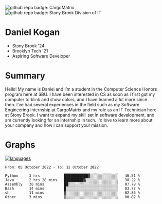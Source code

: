 ![github repo badge: CargoMatrix](https://img.shields.io/badge/CargoMatrix--181717?color=blue)
![github repo badge: Stony Brook Division of IT](https://img.shields.io/badge/Stony%20Brook%20Division%20of%20IT--181717?color=red)
# Daniel Kogan

- Stony Brook '24
- Brooklyn Tech '21
- Aspiring Software Developer

# Summary

Hello! My name is Daniel and I’m a student in the Computer Science Honors program here at SBU. I have been interested in CS as soon as I first got my computer to blink and show colors, and I have learned a lot more since then. I’ve had several experiences in the field such as my Software Engineering Internship at CargoMatrix and my role as an IT Technician here at Stony Brook. I want to expand my skill set in software development, and am currently looking for an internship in tech. I'd love to learn more about your company and how I can support your mission.

# Graphs

<div style="width: 100%">

[![languages](https://github-readme-stats.vercel.app/api/top-langs/?username=daminals&langs_count=8&hide=html&layout=compact)](https://github-readme-stats.vercel.app/api/top-langs/?username=daminals&langs_count=8&hide=html&layout=compact)
</div>

<!--START_SECTION:waka-->

```text
From: 05 October 2022 - To: 12 October 2022

Python     3 hrs           ███████████▓░░░░░░░░░░░░░   46.51 %
Java       2 hrs 28 mins   █████████▓░░░░░░░░░░░░░░░   38.22 %
Assembly   30 mins         ██░░░░░░░░░░░░░░░░░░░░░░░   07.78 %
Bash       14 mins         █░░░░░░░░░░░░░░░░░░░░░░░░   03.77 %
sh         11 mins         ▓░░░░░░░░░░░░░░░░░░░░░░░░   02.86 %
Other      3 mins          ▒░░░░░░░░░░░░░░░░░░░░░░░░   00.82 %
```

<!--END_SECTION:waka-->
